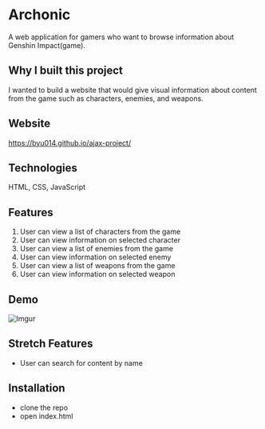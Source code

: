 # Archonic

A web application for gamers who want to browse information about Genshin Impact(game).

## Why I built this project
I wanted to build a website that would give visual information about content from the game such as characters, enemies, and weapons.

## Website
https://byu014.github.io/ajax-project/

## Technologies
HTML, CSS, JavaScript

## Features

1. User can view a list of characters from the game
2. User can view information on selected character
3. User can view a list of enemies from the game
4. User can view information on selected enemy
5. User can view a list of weapons from the game
6. User can view information on selected weapon

## Demo
![Imgur](https://imgur.com/awwaRRT.gif)

## Stretch Features
* User can search for content by name

## Installation
* clone the repo
* open index.html
